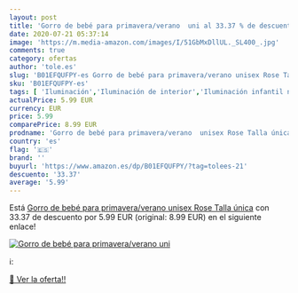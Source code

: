 ```yaml
---
layout: post
title: 'Gorro de bebé para primavera/verano  uni al 33.37 % de descuento'
date: 2020-07-21 05:37:14
image: 'https://m.media-amazon.com/images/I/51GbMxDllUL._SL400_.jpg'
comments: true
category: ofertas
author: 'tole.es'
slug: 'B01EFQUFPY-es Gorro de bebé para primavera/verano unisex Rose Talla única'
sku: 'B01EFQUFPY-es'
tags: [ 'Iluminación','Iluminación de interior','Iluminación infantil nocturna','Lámparas e iluminación infantil','bebé', ]
actualPrice: 5.99 EUR
currency: EUR
price: 5.99
comparePrice: 8.99 EUR
prodname: 'Gorro de bebé para primavera/verano  unisex Rose Talla única'
country: 'es'
flag: '🇪🇸'
brand: ''
buyurl: 'https://www.amazon.es/dp/B01EFQUFPY/?tag=tolees-21'
descuento: '33.37'
average: '5.99'
---
```


Está [Gorro de bebé para primavera/verano  unisex Rose Talla única](https://www.amazon.es/dp/B01EFQUFPY/?tag=tolees-21) con 33.37 de descuento por 5.99 EUR (original: 8.99 EUR) en el siguiente enlace!

[![Gorro de bebé para primavera/verano  uni](https://m.media-amazon.com/images/I/51GbMxDllUL._SL400_.jpg)](https://www.amazon.es/dp/B01EFQUFPY/?tag=tolees-21)

ℹ️:


[🛒 Ver la oferta!!](https://www.amazon.es/dp/B01EFQUFPY/?tag=tolees-21)
